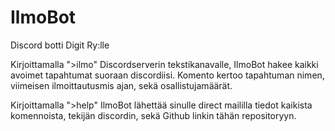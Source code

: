 # IlmoBot
Discord botti Digit Ry:lle

Kirjoittamalla ">ilmo" Discordserverin tekstikanavalle, IlmoBot hakee kaikki avoimet tapahtumat suoraan discordiisi. Komento kertoo tapahtuman nimen, viimeisen ilmoittautusmis ajan, sekä osallistujamäärät.

Kirjoittamalla ">help" IlmoBot lähettää sinulle direct maililla tiedot kaikista komennoista, tekijän discordin, sekä Github linkin tähän repositoryyn.
